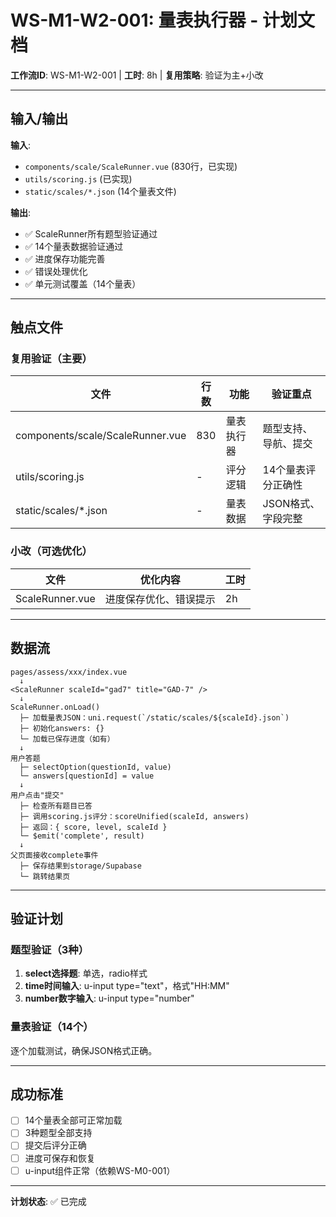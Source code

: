 # WS-M1-W2-001: 量表执行器 - 计划文档

**工作流ID**: WS-M1-W2-001 | **工时**: 8h | **复用策略**: 验证为主+小改

---

## 输入/输出

**输入**:
- `components/scale/ScaleRunner.vue` (830行，已实现)
- `utils/scoring.js` (已实现)
- `static/scales/*.json` (14个量表文件)

**输出**:
- ✅ ScaleRunner所有题型验证通过
- ✅ 14个量表数据验证通过
- ✅ 进度保存功能完善
- ✅ 错误处理优化
- ✅ 单元测试覆盖（14个量表）

---

## 触点文件

### 复用验证（主要）

| 文件 | 行数 | 功能 | 验证重点 |
|------|------|------|----------|
| components/scale/ScaleRunner.vue | 830 | 量表执行器 | 题型支持、导航、提交 |
| utils/scoring.js | - | 评分逻辑 | 14个量表评分正确性 |
| static/scales/*.json | - | 量表数据 | JSON格式、字段完整 |

### 小改（可选优化）

| 文件 | 优化内容 | 工时 |
|------|----------|------|
| ScaleRunner.vue | 进度保存优化、错误提示 | 2h |

---

## 数据流

```
pages/assess/xxx/index.vue
  ↓
<ScaleRunner scaleId="gad7" title="GAD-7" />
  ↓
ScaleRunner.onLoad()
  ├─ 加载量表JSON：uni.request(`/static/scales/${scaleId}.json`)
  ├─ 初始化answers: {}
  └─ 加载已保存进度（如有）
  ↓
用户答题
  ├─ selectOption(questionId, value)
  └─ answers[questionId] = value
  ↓
用户点击"提交"
  ├─ 检查所有题目已答
  ├─ 调用scoring.js评分：scoreUnified(scaleId, answers)
  ├─ 返回：{ score, level, scaleId }
  └─ $emit('complete', result)
  ↓
父页面接收complete事件
  ├─ 保存结果到storage/Supabase
  └─ 跳转结果页
```

---

## 验证计划

### 题型验证（3种）

1. **select选择题**: 单选，radio样式
2. **time时间输入**: u-input type="text"，格式"HH:MM"
3. **number数字输入**: u-input type="number"

### 量表验证（14个）

逐个加载测试，确保JSON格式正确。

---

## 成功标准

- [ ] 14个量表全部可正常加载
- [ ] 3种题型全部支持
- [ ] 提交后评分正确
- [ ] 进度可保存和恢复
- [ ] u-input组件正常（依赖WS-M0-001）

---

**计划状态**: ✅ 已完成

